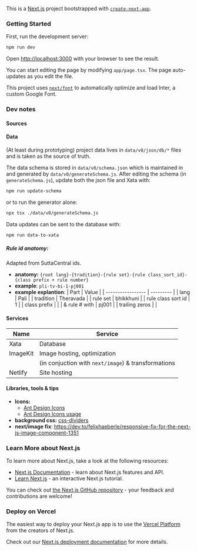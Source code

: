 This is a [Next.js](https://nextjs.org/) project bootstrapped with [`create-next-app`](https://github.com/vercel/next.js/tree/canary/packages/create-next-app).

### Getting Started

First, run the development server:

```bash
npm run dev
```

Open [http://localhost:3000](http://localhost:3000) with your browser to see the result.

You can start editing the page by modifying `app/page.tsx`. The page auto-updates as you edit the file.

This project uses [`next/font`](https://nextjs.org/docs/basic-features/font-optimization) to automatically optimize and load Inter, a custom Google Font.

### Dev notes

#### Sources

#### Data

(At least during prototyping) project data lives in `data/v0/json/db/*` files and is taken as the source of truth.

The data schema is stored in `data/v0/schema.json` which is maintained in and generated by `data/v0/generateSchema.js`. After editing the schema (in `generateSchema.js`), update both the json file and Xata with:

```sh
npm run update-schema
```

or to run the generator alone:

```sh
npx tsx ./data/v0/generateSchema.js
```

Data updates can be sent to the database with:

```sh
npm run data-to-xata
```

##### Rule id anatomy:

Adapted from SuttaCentral ids.

- **anatomy:**
  `{root lang}-{tradition}-{rule set}-{rule class_sort_id}-{class prefix + rule number}`
- **example**: `pli-tv-bi-1-pj001`
- **example explantion**:
  | Part | Value |
  | ----------------- | --------- |
  | lang | Pali |
  | tradition | Theravada |
  | rule set | bhikkhuni |
  | rule class sort id | 1 |
  | class prefix | |
  | & rule # with | pj001 |
  | trailing zeros | |

#### Services

| Name     | Service                                             |
| -------- | --------------------------------------------------- |
| Xata     | Database                                            |
| ImageKit | Image hosting, optimization                         |
|          | (in conjuction with `next/image`) & transformations |
| Netlify  | Site hosting                                        |

#### Libraries, tools & tips

- **Icons:**
  - [Ant Design Icons](https://ant.design/components/icon)
  - [Ant Design Icons usage](https://www.kindacode.com/article/how-to-use-ant-design-icons-with-react-js/)
- **background css:** [css-dividers](https://devsnap.me/css-dividers)
- **next/image fix**: https://dev.to/felixhaeberle/responsive-fix-for-the-next-js-image-component-1351

### Learn More about Next.js

To learn more about Next.js, take a look at the following resources:

- [Next.js Documentation](https://nextjs.org/docs) - learn about Next.js features and API.
- [Learn Next.js](https://nextjs.org/learn) - an interactive Next.js tutorial.

You can check out [the Next.js GitHub repository](https://github.com/vercel/next.js/) - your feedback and contributions are welcome!

### Deploy on Vercel

The easiest way to deploy your Next.js app is to use the [Vercel Platform](https://vercel.com/new?utm_medium=default-template&filter=next.js&utm_source=create-next-app&utm_campaign=create-next-app-readme) from the creators of Next.js.

Check out our [Next.js deployment documentation](https://nextjs.org/docs/deployment) for more details.
